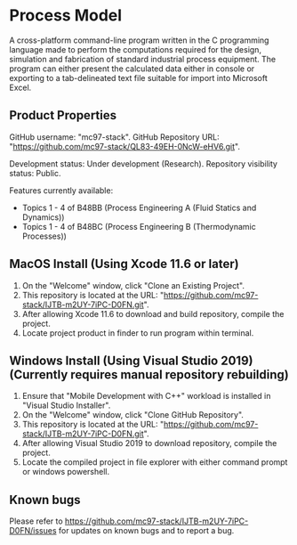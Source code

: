 # Process Model
A cross-platform command-line program written in the C programming language made to perform the computations required for the design, simulation and fabrication of standard industrial process equipment. The program can either present the calculated data either in console or exporting to a tab-delineated text file suitable for import into Microsoft Excel.

##  Product Properties
GitHub username: "mc97-stack".
GitHub Repository URL: "https://github.com/mc97-stack/QL83-49EH-0NcW-eHV6.git".

Development status: Under development (Research).
Repository visibility status: Public.

Features currently available:
- Topics 1 - 4 of B48BB (Process Engineering A (Fluid Statics and Dynamics))
- Topics 1 - 4 of B48BC (Process Engineering B (Thermodynamic Processes))

##  MacOS Install (Using Xcode 11.6 or later)
1.  On the "Welcome" window, click "Clone an Existing Project".
2.  This repository is located at the URL: "https://github.com/mc97-stack/IJTB-m2UY-7iPC-D0FN.git".
3.  After allowing Xcode 11.6 to download and build repository, compile the project.
4.  Locate project product in finder to run program within terminal.

##  Windows Install (Using Visual Studio 2019) (Currently requires manual repository rebuilding)
1.  Ensure that "Mobile Development with C++" workload is installed in "Visual Studio Installer".
2.  On the "Welcome" window, click "Clone GitHub Repository".
3.  This repository is located at the URL: "https://github.com/mc97-stack/IJTB-m2UY-7iPC-D0FN.git".
4.  After allowing Visual Studio 2019 to download repository, compile the project.
5.  Locate the compiled project in file explorer with either command prompt or windows powershell.

##  Known bugs
Please refer to https://github.com/mc97-stack/IJTB-m2UY-7iPC-D0FN/issues for updates on known bugs and to report a bug.
